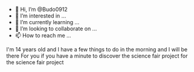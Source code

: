 - 👋 Hi, I’m @Budo0912
- 👀 I’m interested in ...
- 🌱 I’m currently learning ...
- 💞️ I’m looking to collaborate on ...
- 📫 How to reach me ...

<!---
Budo0912/Budo0912 is a ✨ special ✨ repository because its `README.md` (this file) appears on your GitHub profile.
You can click the Preview link to take a look at your changes.
--->
I'm 14 years old and I have a few things to do in the morning and I will be there
For you if you have a minute to discover the science fair project for the science fair project
